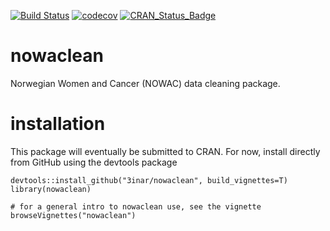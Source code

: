 [![Build Status](https://travis-ci.org/3inar/nowaclean.svg?branch=master)](https://travis-ci.org/3inar/nowaclean) [![codecov](https://codecov.io/gh/3inar/nowaclean/branch/master/graph/badge.svg)](https://codecov.io/gh/3inar/nowaclean) [![CRAN_Status_Badge](http://www.r-pkg.org/badges/version/nowaclean)](https://cran.r-project.org/package=nowaclean)

# nowaclean

Norwegian Women and Cancer (NOWAC) data cleaning package.

# installation
This package will eventually be submitted to CRAN. For now, install directly from GitHub using the devtools package
```{r}
devtools::install_github("3inar/nowaclean", build_vignettes=T)
library(nowaclean)

# for a general intro to nowaclean use, see the vignette
browseVignettes("nowaclean")
```
